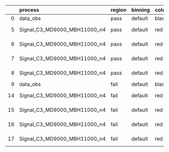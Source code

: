 |    | process                      | region   | binning   | color   | process_type   |   scale | variation   | source_filename                                                       | source_histname    | alias                        | title     |   combine_idx |     lnN |   shapes | syst_type   | direction   | variation_alias   |
|---:|:-----------------------------|:---------|:----------|:--------|:---------------|--------:|:------------|:----------------------------------------------------------------------|:-------------------|:-----------------------------|:----------|--------------:|--------:|---------:|:------------|:------------|:------------------|
|  0 | data_obs                     | pass     | default   | black   | DATA           |       1 | nominal     | ./histograms_for_2DAlphabet_v18//BH_Data.root                         | hpass              | Data                         | Data      |           nan | nan     |      nan | nan         | nan         | nan               |
|  5 | Signal_C3_MD9000_MBH11000_n4 | pass     | default   | red     | SIGNAL         |       1 | lumi        | ./histograms_for_2DAlphabet_v18//BH_Signal_C3_MD9000_MBH11000_n4.root | hpass              | Signal_C3_MD9000_MBH11000_n4 | BH signal |           nan |   1.016 |      nan | lnN         | nan         | nan               |
|  6 | Signal_C3_MD9000_MBH11000_n4 | pass     | default   | red     | SIGNAL         |       1 | SVM         | ./histograms_for_2DAlphabet_v18//BH_Signal_C3_MD9000_MBH11000_n4.root | hpass_SVMsyst_up   | Signal_C3_MD9000_MBH11000_n4 | BH signal |           nan | nan     |        1 | shapes      | Up          | SVMsyst           |
|  7 | Signal_C3_MD9000_MBH11000_n4 | pass     | default   | red     | SIGNAL         |       1 | SVM         | ./histograms_for_2DAlphabet_v18//BH_Signal_C3_MD9000_MBH11000_n4.root | hpass_SVMsyst_down | Signal_C3_MD9000_MBH11000_n4 | BH signal |           nan | nan     |        1 | shapes      | Down        | SVMsyst           |
|  8 | Signal_C3_MD9000_MBH11000_n4 | pass     | default   | red     | SIGNAL         |       1 | nominal     | ./histograms_for_2DAlphabet_v18//BH_Signal_C3_MD9000_MBH11000_n4.root | hpass              | Signal_C3_MD9000_MBH11000_n4 | BH signal |           nan | nan     |      nan | nan         | nan         | nan               |
|  9 | data_obs                     | fail     | default   | black   | DATA           |       1 | nominal     | ./histograms_for_2DAlphabet_v18//BH_Data.root                         | hfail              | Data                         | Data      |           nan | nan     |      nan | nan         | nan         | nan               |
| 14 | Signal_C3_MD9000_MBH11000_n4 | fail     | default   | red     | SIGNAL         |       1 | lumi        | ./histograms_for_2DAlphabet_v18//BH_Signal_C3_MD9000_MBH11000_n4.root | hfail              | Signal_C3_MD9000_MBH11000_n4 | BH signal |           nan |   1.016 |      nan | lnN         | nan         | nan               |
| 15 | Signal_C3_MD9000_MBH11000_n4 | fail     | default   | red     | SIGNAL         |       1 | SVM         | ./histograms_for_2DAlphabet_v18//BH_Signal_C3_MD9000_MBH11000_n4.root | hfail_SVMsyst_up   | Signal_C3_MD9000_MBH11000_n4 | BH signal |           nan | nan     |        1 | shapes      | Up          | SVMsyst           |
| 16 | Signal_C3_MD9000_MBH11000_n4 | fail     | default   | red     | SIGNAL         |       1 | SVM         | ./histograms_for_2DAlphabet_v18//BH_Signal_C3_MD9000_MBH11000_n4.root | hfail_SVMsyst_down | Signal_C3_MD9000_MBH11000_n4 | BH signal |           nan | nan     |        1 | shapes      | Down        | SVMsyst           |
| 17 | Signal_C3_MD9000_MBH11000_n4 | fail     | default   | red     | SIGNAL         |       1 | nominal     | ./histograms_for_2DAlphabet_v18//BH_Signal_C3_MD9000_MBH11000_n4.root | hfail              | Signal_C3_MD9000_MBH11000_n4 | BH signal |           nan | nan     |      nan | nan         | nan         | nan               |